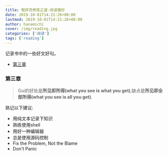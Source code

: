 ```yaml
---
title: 程序员修炼之道-阅读摘抄
date: 2019-10-01T14:21:26+08:00
lastmod: 2019-10-01T14:21:26+08:00
author: hanamichi
cover: /img/reading.jpg
categories: ['阅读']
tags: ['reading']
---
```


记录书中的一些好文好句。

<!--more-->

- [第三章](#第三章)

### 第三章

> Gui的好处是**所见即所得(what you see is what you get)**,缺点是**所见即全部所得(what you see is all you get)**.

熟记以下建议:

* 用纯文本记录下知识
* 熟练使用shell
* 用好一种编辑器
* 总是使用源码控制
* Fix the Problem, Not the Blame
* Don't Panic
